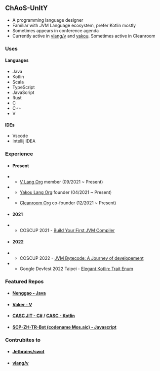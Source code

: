 ## ChAoS-UnItY 

- A programming language designer  
- Familiar with JVM Language ecosystem, prefer Kotlin mostly
- Sometimes appears in conference agenda
- Currently active in [vlang/v](https://github.com/vlang/v) and [yakou](https://github.com/CASC-Lang/Yakou). Sometimes active in Cleanroom

### Uses

#### Languages

- Java
- Kotlin
- Scala
- TypeScript
- JavaScript
- Rust
- C
- C++
- V

#### IDEs

- Vscode
- Intellij IDEA

### Experience

- #### Present
- - [V Lang Org](https://github.com/vlang) member (09/2021 ~ Present)
- - [Yakou Lang Org](https://github.com/CASC-Lang) founder (04/2021 ~ Present)
- - [Cleanroom Org](https://github.com/CleanroomMC) co-founder (12/2021 ~ Present)

- #### 2021
- - COSCUP 2021 - [Build Your First JVM Compiler](https://coscup.org/2021/zh-TW/session/P8B7S7)
- #### 2022
- - COSCUP 2022 - [JVM Bytecode: A Journey of developement](https://coscup.org/2022/zh-TW/session/ZKKAC9)
- - Google Devfest 2022 Taipei - [Elegant Kotlin: Trait Enum](https://gdg.community.dev/events/details/google-gdg-taipei-presents-devfest-2022-taipei/)

### Featured Repos
- #### [Nenggao - Java](https://github.com/ChAoSUnItY/Nenggao)
- #### [Vaker - V](https://github.com/ChAoSUnItY/vaker)
- #### [CASC JIT - C#](https://github.com/CASC-Lang/CASC-JIT) / [CASC - Kotlin](https://github.com/CASC-Lang/CASC)
- #### [SCP-ZH-TR-Bot (codename Mos.aic) - Javascript](https://github.com/SCP-ZH-TR-TECH/SCP-zh-tr-discord-bot)

### Contrubites to
- #### [Jetbrains/swot](https://github.com/JetBrains/swot)
- #### [vlang/v](https://github.com/vlang/v)
